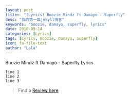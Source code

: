```yaml
---
layout: post
title:  "(Lyrics) Boozie Mindz ft Damayo - Superfly"
desc: "我的第一篇jekyll博客"
keywords: "boozie, damayo, superfly, lyrics"
date: 2016-09-14
categories: [Lyrics]
tags: [Lyrics, Boozie, Damayo, Superfly]
icon: fa-file-text
author: "Lala"
---
```


Boozie Mindz ft Damayo - Superfly Lyrics

```
line 1
line 2
line 3
```

> Find a [Review here](http://127.0.0.1:4000/reviews/2016/09/14/boozie-mindz-ft-damayo-superfly-review.html)
 
